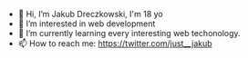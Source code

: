- 👋 Hi, I’m Jakub Dreczkowski, I'm 18 yo
- 👀 I’m interested in web development
- 🌱 I’m currently learning every interesting web techonology.
- 📫 How to reach me: https://twitter.com/just__jakub
